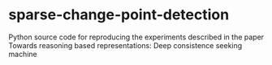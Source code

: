 # sparse-change-point-detection
Python source code for reproducing the experiments described in the paper Towards reasoning based representations: Deep consistence seeking machine
